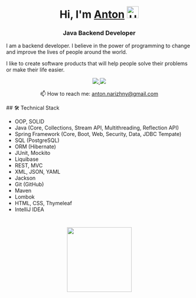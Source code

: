 <h1 align="center">Hi, I'm <a href="#" target="_blank">Anton</a> 
<img alt="Hello!" src="https://github.com/blackcater/blackcater/raw/main/images/Hi.gif" height="32"/></h1>
<h3 align="center">Java Backend Developer</h3>

I am a backend developer. I believe in the power of programming to change and improve the lives of people around the world.

I like to create software products that will help people solve their problems or make their life easier.

<p align='center'>
   <a href="https://www.linkedin.com/in/anton-narizhny">
       <img src="https://img.shields.io/badge/linkedin-%230077B5.svg?&style=for-the-badge&logo=linkedin&logoColor=white"/>
   </a>
   <a href="https://t.me/anton_narizhny">
       <img src="https://img.shields.io/badge/Telegram-2CA5E0?style=for-the-badge&logo=telegram&logoColor=white"/>
   </a>
<p align='center'>
   📫 How to reach me: <a href='mailto:anton.narizhny@gmail.com'>anton.narizhny@gmail.com</a>
</p>

<div>
## 🛠 Technical Stack
   <ul>
      <li>OOP, SOLID</li>
      <li>Java (Core, Collections, Stream API, Multithreading, Reflection API)</li>
      <li>Spring Framework (Core, Boot, Web, Security, Data, JDBC Tempate)</li>
      <li>SQL (PostgreSQL)</li>
      <li>ORM (Hibernate)</li>
      <li>JUnit, Mockito</li>
      <li>Liquibase</li>
      <li>REST, MVC</li>
      <li>XML, JSON, YAML</li>
      <li>Jackson</li>
      <li>Git (GitHub)</li>
      <li>Maven</li>
      <li>Lombok</li>
      <li>HTML, CSS, Thymeleaf</li>
      <li>IntelliJ IDEA</li>
   </ul>
</div>

<div align="center" style="margin: 40px 0">
   <a href="https://github.com/AntonNarizhny/github-profile-views-counter">
       <img width="175px" src="https://komarev.com/ghpvc/?username=AntonNarizhny&color=DE002D">
   </a>
</div>

